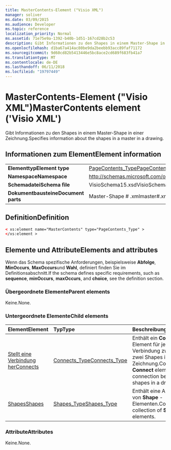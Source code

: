 ```yaml
---
title: MasterContents-Element ("Visio XML")
manager: soliver
ms.date: 03/09/2015
ms.audience: Developer
ms.topic: reference
localization_priority: Normal
ms.assetid: 71e75e9a-1392-b40b-1d51-167cd28b2c53
description: Gibt Informationen zu den Shapes in einem Master-Shape in einer Zeichnung.
ms.openlocfilehash: d1ba67a414ac80be9da2beebb93acc89faf71172
ms.sourcegitcommit: 9d60cd82b5413446e5bc8ace2cd689f683fb41a7
ms.translationtype: MT
ms.contentlocale: de-DE
ms.lasthandoff: 06/11/2018
ms.locfileid: "19797449"
---
```

# <a name="mastercontents-element-visio-xml"></a><span data-ttu-id="4b316-103">MasterContents-Element ("Visio XML")</span><span class="sxs-lookup"><span data-stu-id="4b316-103">MasterContents element ('Visio XML')</span></span>

<span data-ttu-id="4b316-104">Gibt Informationen zu den Shapes in einem Master-Shape in einer Zeichnung.</span><span class="sxs-lookup"><span data-stu-id="4b316-104">Specifies information about the shapes in a master in a drawing.</span></span> 
  
## <a name="element-information"></a><span data-ttu-id="4b316-105">Informationen zum Element</span><span class="sxs-lookup"><span data-stu-id="4b316-105">Element information</span></span>

|||
|:-----|:-----|
|<span data-ttu-id="4b316-106">**Elementtyp**</span><span class="sxs-lookup"><span data-stu-id="4b316-106">**Element type**</span></span> <br/> |[<span data-ttu-id="4b316-107">PageContents_Type</span><span class="sxs-lookup"><span data-stu-id="4b316-107">PageContents_Type</span></span>](pagecontents_type-complextypevisio-xml.md) <br/> |
|<span data-ttu-id="4b316-108">**Namespace**</span><span class="sxs-lookup"><span data-stu-id="4b316-108">**Namespace**</span></span> <br/> |http://schemas.microsoft.com/office/visio/2012/main  <br/> |
|<span data-ttu-id="4b316-109">**Schemadatei**</span><span class="sxs-lookup"><span data-stu-id="4b316-109">**Schema file**</span></span> <br/> |<span data-ttu-id="4b316-110">VisioSchema15.xsd</span><span class="sxs-lookup"><span data-stu-id="4b316-110">VisioSchema15.xsd</span></span>  <br/> |
|<span data-ttu-id="4b316-111">**Dokumentbausteine**</span><span class="sxs-lookup"><span data-stu-id="4b316-111">**Document parts**</span></span> <br/> |<span data-ttu-id="4b316-112">Master-Shape # .xml</span><span class="sxs-lookup"><span data-stu-id="4b316-112">master#.xml</span></span>  <br/> |
   
## <a name="definition"></a><span data-ttu-id="4b316-113">Definition</span><span class="sxs-lookup"><span data-stu-id="4b316-113">Definition</span></span>

```XML
< xs:element name="MasterContents" type="PageContents_Type" >
</xs:element >
```

## <a name="elements-and-attributes"></a><span data-ttu-id="4b316-114">Elemente und Attribute</span><span class="sxs-lookup"><span data-stu-id="4b316-114">Elements and attributes</span></span>

<span data-ttu-id="4b316-115">Wenn das Schema spezifische Anforderungen, beispielsweise **Abfolge**, **MinOccurs**, **MaxOccurs**und **Wahl**, definiert finden Sie im Definitionsabschnitt.</span><span class="sxs-lookup"><span data-stu-id="4b316-115">If the schema defines specific requirements, such as **sequence**, **minOccurs**, **maxOccurs**, and **choice**, see the definition section.</span></span> 
  
### <a name="parent-elements"></a><span data-ttu-id="4b316-116">Übergeordnete Elemente</span><span class="sxs-lookup"><span data-stu-id="4b316-116">Parent elements</span></span>

<span data-ttu-id="4b316-117">Keine.</span><span class="sxs-lookup"><span data-stu-id="4b316-117">None.</span></span>
  
### <a name="child-elements"></a><span data-ttu-id="4b316-118">Untergeordnete Elemente</span><span class="sxs-lookup"><span data-stu-id="4b316-118">Child elements</span></span>

|<span data-ttu-id="4b316-119">**Element**</span><span class="sxs-lookup"><span data-stu-id="4b316-119">**Element**</span></span>|<span data-ttu-id="4b316-120">**Typ**</span><span class="sxs-lookup"><span data-stu-id="4b316-120">**Type**</span></span>|<span data-ttu-id="4b316-121">**Beschreibung**</span><span class="sxs-lookup"><span data-stu-id="4b316-121">**Description**</span></span>|
|:-----|:-----|:-----|
|[<span data-ttu-id="4b316-122">Stellt eine Verbindung her</span><span class="sxs-lookup"><span data-stu-id="4b316-122">Connects</span></span>](connects-element-pagecontents_type-complextypevisio-xml.md) <br/> |[<span data-ttu-id="4b316-123">Connects_Type</span><span class="sxs-lookup"><span data-stu-id="4b316-123">Connects_Type</span></span>](connects_type-complextypevisio-xml.md) <br/> |<span data-ttu-id="4b316-124">Enthält ein **Connect** -Element für jede Verbindung zwischen zwei Shapes in einer Zeichnung.</span><span class="sxs-lookup"><span data-stu-id="4b316-124">Contains a **Connect** element for each connection between two shapes in a drawing.</span></span>  <br/> |
|[<span data-ttu-id="4b316-125">Shapes</span><span class="sxs-lookup"><span data-stu-id="4b316-125">Shapes</span></span>](shapes-element-pagecontents_type-complextypevisio-xml.md) <br/> |[<span data-ttu-id="4b316-126">Shapes_Type</span><span class="sxs-lookup"><span data-stu-id="4b316-126">Shapes_Type</span></span>](shapes_type-complextypevisio-xml.md) <br/> |<span data-ttu-id="4b316-127">Enthält eine Auflistung von **Shape** -Elementen.</span><span class="sxs-lookup"><span data-stu-id="4b316-127">Contains a collection of **Shape** elements.</span></span>  <br/> |
   
### <a name="attributes"></a><span data-ttu-id="4b316-128">Attribute</span><span class="sxs-lookup"><span data-stu-id="4b316-128">Attributes</span></span>

<span data-ttu-id="4b316-129">Keine.</span><span class="sxs-lookup"><span data-stu-id="4b316-129">None.</span></span>
  

